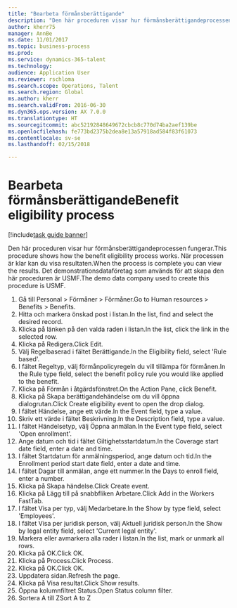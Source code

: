 ```yaml
--- 
title: "Bearbeta förmånsberättigande"
description: "Den här proceduren visar hur förmånsberättigandeprocessen fungerar."
author: kherr75
manager: AnnBe
ms.date: 11/01/2017
ms.topic: business-process
ms.prod: 
ms.service: dynamics-365-talent
ms.technology: 
audience: Application User
ms.reviewer: rschloma
ms.search.scope: Operations, Talent
ms.search.region: Global
ms.author: kherr
ms.search.validFrom: 2016-06-30
ms.dyn365.ops.version: AX 7.0.0
ms.translationtype: HT
ms.sourcegitcommit: abc52192848649672cbcb8c770d74ba2aef139be
ms.openlocfilehash: fe773bd2375b2dea8e13a57918ad584f83f61073
ms.contentlocale: sv-se
ms.lasthandoff: 02/15/2018

---
```

# <a name="benefit-eligibility-process"></a><span data-ttu-id="31593-103">Bearbeta förmånsberättigande</span><span class="sxs-lookup"><span data-stu-id="31593-103">Benefit eligibility process</span></span>

[!include[task guide banner](../../includes/task-guide-banner.md)]

<span data-ttu-id="31593-104">Den här proceduren visar hur förmånsberättigandeprocessen fungerar.</span><span class="sxs-lookup"><span data-stu-id="31593-104">This procedure shows how the benefit eligibility process works.</span></span> <span data-ttu-id="31593-105">När processen är klar kan du visa resultaten.</span><span class="sxs-lookup"><span data-stu-id="31593-105">When the process is complete you can view the results.</span></span> <span data-ttu-id="31593-106">Det demonstrationsdataföretag som används för att skapa den här proceduren är USMF.</span><span class="sxs-lookup"><span data-stu-id="31593-106">The demo data company used to create this procedure is USMF.</span></span>

1. <span data-ttu-id="31593-107">Gå till Personal > Förmåner > Förmåner.</span><span class="sxs-lookup"><span data-stu-id="31593-107">Go to Human resources > Benefits > Benefits.</span></span>
2. <span data-ttu-id="31593-108">Hitta och markera önskad post i listan.</span><span class="sxs-lookup"><span data-stu-id="31593-108">In the list, find and select the desired record.</span></span>
3. <span data-ttu-id="31593-109">Klicka på länken på den valda raden i listan.</span><span class="sxs-lookup"><span data-stu-id="31593-109">In the list, click the link in the selected row.</span></span>
4. <span data-ttu-id="31593-110">Klicka på Redigera.</span><span class="sxs-lookup"><span data-stu-id="31593-110">Click Edit.</span></span>
5. <span data-ttu-id="31593-111">Välj Regelbaserad i fältet Berättigande.</span><span class="sxs-lookup"><span data-stu-id="31593-111">In the Eligibility field, select 'Rule based'.</span></span>
6. <span data-ttu-id="31593-112">I fältet Regeltyp, välj förmånpolicyregeln du vill tillämpa för förmånen.</span><span class="sxs-lookup"><span data-stu-id="31593-112">In the Rule type field, select the benefit policy rule you would like applied to the benefit.</span></span>
7. <span data-ttu-id="31593-113">Klicka på Förmån i åtgärdsfönstret.</span><span class="sxs-lookup"><span data-stu-id="31593-113">On the Action Pane, click Benefit.</span></span>
8. <span data-ttu-id="31593-114">Klicka på Skapa berättigandehändelse om du vill öppna dialogrutan.</span><span class="sxs-lookup"><span data-stu-id="31593-114">Click Create eligibility event to open the drop dialog.</span></span>
9. <span data-ttu-id="31593-115">I fältet Händelse, ange ett värde.</span><span class="sxs-lookup"><span data-stu-id="31593-115">In the Event field, type a value.</span></span>
10. <span data-ttu-id="31593-116">Skriv ett värde i fältet Beskrivning.</span><span class="sxs-lookup"><span data-stu-id="31593-116">In the Description field, type a value.</span></span>
11. <span data-ttu-id="31593-117">I fältet Händelsetyp, välj Öppna anmälan.</span><span class="sxs-lookup"><span data-stu-id="31593-117">In the Event type field, select 'Open enrollment'.</span></span>
12. <span data-ttu-id="31593-118">Ange datum och tid i fältet Giltighetsstartdatum.</span><span class="sxs-lookup"><span data-stu-id="31593-118">In the Coverage start date field, enter a date and time.</span></span>
13. <span data-ttu-id="31593-119">I fältet Startdatum för anmälningsperiod, ange datum och tid.</span><span class="sxs-lookup"><span data-stu-id="31593-119">In the Enrollment period start date field, enter a date and time.</span></span>
14. <span data-ttu-id="31593-120">I fältet Dagar till anmälan, ange ett nummer.</span><span class="sxs-lookup"><span data-stu-id="31593-120">In the Days to enroll field, enter a number.</span></span>
15. <span data-ttu-id="31593-121">Klicka på Skapa händelse.</span><span class="sxs-lookup"><span data-stu-id="31593-121">Click Create event.</span></span>
16. <span data-ttu-id="31593-122">Klicka på Lägg till på snabbfliken Arbetare.</span><span class="sxs-lookup"><span data-stu-id="31593-122">Click Add in the Workers FastTab.</span></span>
17. <span data-ttu-id="31593-123">I fältet Visa per typ, välj Medarbetare.</span><span class="sxs-lookup"><span data-stu-id="31593-123">In the Show by type field, select 'Employees'.</span></span>
18. <span data-ttu-id="31593-124">I fältet Visa per juridisk person, välj Aktuell juridisk person.</span><span class="sxs-lookup"><span data-stu-id="31593-124">In the Show by legal entity field, select 'Current legal entity'.</span></span>
19. <span data-ttu-id="31593-125">Markera eller avmarkera alla rader i listan.</span><span class="sxs-lookup"><span data-stu-id="31593-125">In the list, mark or unmark all rows.</span></span>
20. <span data-ttu-id="31593-126">Klicka på OK.</span><span class="sxs-lookup"><span data-stu-id="31593-126">Click OK.</span></span>
21. <span data-ttu-id="31593-127">Klicka på Process.</span><span class="sxs-lookup"><span data-stu-id="31593-127">Click Process.</span></span>
22. <span data-ttu-id="31593-128">Klicka på OK.</span><span class="sxs-lookup"><span data-stu-id="31593-128">Click OK.</span></span>
23. <span data-ttu-id="31593-129">Uppdatera sidan.</span><span class="sxs-lookup"><span data-stu-id="31593-129">Refresh the page.</span></span>
24. <span data-ttu-id="31593-130">Klicka på Visa resultat.</span><span class="sxs-lookup"><span data-stu-id="31593-130">Click Show results.</span></span>
25. <span data-ttu-id="31593-131">Öppna kolumnfiltret Status.</span><span class="sxs-lookup"><span data-stu-id="31593-131">Open Status column filter.</span></span>
26. <span data-ttu-id="31593-132">Sortera A till Z</span><span class="sxs-lookup"><span data-stu-id="31593-132">Sort A to Z</span></span>


